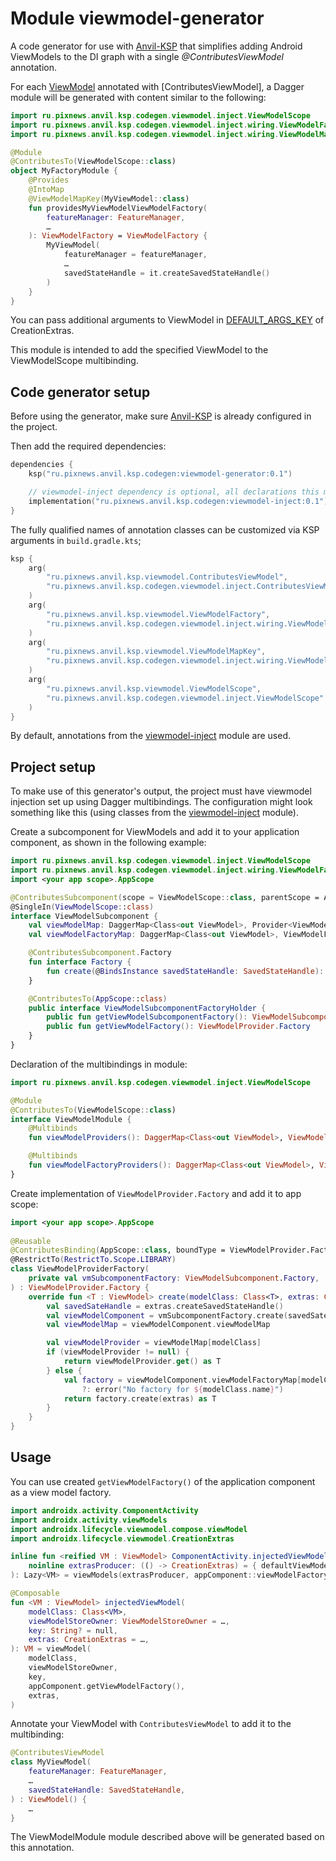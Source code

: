 # Module viewmodel-generator

A code generator for use with [Anvil-KSP] that simplifies adding Android ViewModels to the DI graph 
with a single _@ContributesViewModel_ annotation.

For each [ViewModel] annotated with [ContributesViewModel], a Dagger module will be generated with
content similar to the following:

```kotlin
import ru.pixnews.anvil.ksp.codegen.viewmodel.inject.ViewModelScope
import ru.pixnews.anvil.ksp.codegen.viewmodel.inject.wiring.ViewModelFactory
import ru.pixnews.anvil.ksp.codegen.viewmodel.inject.wiring.ViewModelMapKey

@Module
@ContributesTo(ViewModelScope::class)
object MyFactoryModule {
    @Provides
    @IntoMap
    @ViewModelMapKey(MyViewModel::class)
    fun providesMyViewModelViewModelFactory(
        featureManager: FeatureManager,
        …
    ): ViewModelFactory = ViewModelFactory {
        MyViewModel(
            featureManager = featureManager,
            …
            savedStateHandle = it.createSavedStateHandle()
        )
    }
}
```

You can pass additional arguments to ViewModel in [DEFAULT_ARGS_KEY](https://developer.android.com/reference/kotlin/androidx/lifecycle/package-summary#DEFAULT_ARGS_KEY()) of CreationExtras.

This module is intended to add the specified ViewModel to the ViewModelScope multibinding.

## Code generator setup

Before using the generator, make sure [Anvil-KSP] is already configured in the project.

Then add the required dependencies:

```kotlin
dependencies {
    ksp("ru.pixnews.anvil.ksp.codegen:viewmodel-generator:0.1")

    // viewmodel-inject dependency is optional, all declarations this module can be overridden.
    implementation("ru.pixnews.anvil.ksp.codegen:viewmodel-inject:0.1")
}
```

The fully qualified names of annotation classes can be customized via KSP arguments in `build.gradle.kts`;

```kotlin
ksp {
    arg(
        "ru.pixnews.anvil.ksp.viewmodel.ContributesViewModel",
        "ru.pixnews.anvil.ksp.codegen.viewmodel.inject.ContributesViewModel"
    )
    arg(
        "ru.pixnews.anvil.ksp.viewmodel.ViewModelFactory",
        "ru.pixnews.anvil.ksp.codegen.viewmodel.inject.wiring.ViewModelFactory"
    )
    arg(
        "ru.pixnews.anvil.ksp.viewmodel.ViewModelMapKey",
        "ru.pixnews.anvil.ksp.codegen.viewmodel.inject.wiring.ViewModelMapKey"
    )
    arg(
        "ru.pixnews.anvil.ksp.viewmodel.ViewModelScope",
        "ru.pixnews.anvil.ksp.codegen.viewmodel.inject.ViewModelScope"
    )
}
```

By default, annotations from the [viewmodel-inject] module are used.

## Project setup

To make use of this generator's output, the project must have viewmodel injection set up using Dagger multibindings.
The configuration might look something like this (using classes from the [viewmodel-inject] module).

Create a subcomponent for ViewModels and add it to your application component,
as shown in the following example:

```kotlin
import ru.pixnews.anvil.ksp.codegen.viewmodel.inject.ViewModelScope
import ru.pixnews.anvil.ksp.codegen.viewmodel.inject.wiring.ViewModelFactory
import <your app scope>.AppScope

@ContributesSubcomponent(scope = ViewModelScope::class, parentScope = AppScope::class)
@SingleIn(ViewModelScope::class)
interface ViewModelSubcomponent {
    val viewModelMap: DaggerMap<Class<out ViewModel>, Provider<ViewModel>>
    val viewModelFactoryMap: DaggerMap<Class<out ViewModel>, ViewModelFactory>

    @ContributesSubcomponent.Factory
    fun interface Factory {
        fun create(@BindsInstance savedStateHandle: SavedStateHandle): ViewModelSubcomponent
    }

    @ContributesTo(AppScope::class)
    public interface ViewModelSubcomponentFactoryHolder {
        public fun getViewModelSubcomponentFactory(): ViewModelSubcomponent.Factory
        public fun getViewModelFactory(): ViewModelProvider.Factory
    }
}
```

Declaration of the multibindings in module:

```kotlin
import ru.pixnews.anvil.ksp.codegen.viewmodel.inject.ViewModelScope

@Module
@ContributesTo(ViewModelScope::class)
interface ViewModelModule {
    @Multibinds
    fun viewModelProviders(): DaggerMap<Class<out ViewModel>, ViewModel>

    @Multibinds
    fun viewModelFactoryProviders(): DaggerMap<Class<out ViewModel>, ViewModelFactory>
}
```

Create implementation of `ViewModelProvider.Factory` and add it to app scope:

```kotlin
import <your app scope>.AppScope
        
@Reusable
@ContributesBinding(AppScope::class, boundType = ViewModelProvider.Factory::class)
@RestrictTo(RestrictTo.Scope.LIBRARY)
class ViewModelProviderFactory(
    private val vmSubcomponentFactory: ViewModelSubcomponent.Factory,
) : ViewModelProvider.Factory {
    override fun <T : ViewModel> create(modelClass: Class<T>, extras: CreationExtras): T {
        val savedSateHandle = extras.createSavedStateHandle()
        val viewModelComponent = vmSubcomponentFactory.create(savedSateHandle)
        val viewModelMap = viewModelComponent.viewModelMap

        val viewModelProvider = viewModelMap[modelClass]
        if (viewModelProvider != null) {
            return viewModelProvider.get() as T
        } else {
            val factory = viewModelComponent.viewModelFactoryMap[modelClass]
                ?: error("No factory for ${modelClass.name}")
            return factory.create(extras) as T
        }
    }
}
```

## Usage

You can use created `getViewModelFactory()` of the application component as a view model factory.

```kotlin
import androidx.activity.ComponentActivity
import androidx.activity.viewModels
import androidx.lifecycle.viewmodel.compose.viewModel
import androidx.lifecycle.viewmodel.CreationExtras

inline fun <reified VM : ViewModel> ComponentActivity.injectedViewModel(
    noinline extrasProducer: (() -> CreationExtras) = { defaultViewModelCreationExtras },
): Lazy<VM> = viewModels(extrasProducer, appComponent::viewModelFactory)

@Composable
fun <VM : ViewModel> injectedViewModel(
    modelClass: Class<VM>,
    viewModelStoreOwner: ViewModelStoreOwner = …,
    key: String? = null,
    extras: CreationExtras = …,
): VM = viewModel(
    modelClass,
    viewModelStoreOwner,
    key,
    appComponent.getViewModelFactory(),
    extras,
)
```

Annotate your ViewModel with `ContributesViewModel` to add it to the multibinding:

```kotlin
@ContributesViewModel
class MyViewModel(
    featureManager: FeatureManager,
    …
    savedStateHandle: SavedStateHandle,
) : ViewModel() {
    …
}
```

The ViewModelModule module described above will be generated based on this annotation.

[Anvil-KSP]: https://github.com/ZacSweers/anvil
[viewmodel-inject]: https://illarionov.github.io/pixnews-anvil-codegen/viewmodel-inject/
[ViewModel]: https://developer.android.com/reference/androidx/lifecycle/ViewModel
